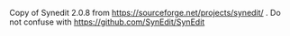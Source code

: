 Copy of Synedit 2.0.8 from https://sourceforge.net/projects/synedit/ .
Do not confuse with https://github.com/SynEdit/SynEdit


